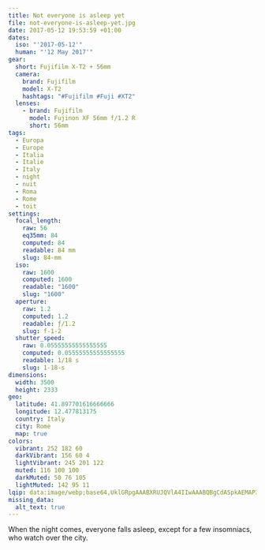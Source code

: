 ```yaml
---
title: Not everyone is asleep yet
file: not-everyone-is-asleep-yet.jpg
date: 2017-05-12 19:53:59 +01:00
dates:
  iso: "'2017-05-12'"
  human: "'12 May 2017'"
gear:
  short: Fujifilm X-T2 + 56mm
  camera:
    brand: Fujifilm
    model: X-T2
    hashtags: "#Fujifilm #Fuji #XT2"
  lenses:
    - brand: Fujifilm
      model: Fujinon XF 56mm f/1.2 R
      short: 56mm
tags:
  - Europa
  - Europe
  - Italia
  - Italie
  - Italy
  - night
  - nuit
  - Roma
  - Rome
  - toit
settings:
  focal_length:
    raw: 56
    eq35mm: 84
    computed: 84
    readable: 84 mm
    slug: 84-mm
  iso:
    raw: 1600
    computed: 1600
    readable: "1600"
    slug: "1600"
  aperture:
    raw: 1.2
    computed: 1.2
    readable: ƒ/1.2
    slug: f-1-2
  shutter_speed:
    raw: 0.05555555555555555
    computed: 0.05555555555555555
    readable: 1/18 s
    slug: 1-18-s
dimensions:
  width: 3500
  height: 2333
geo:
  latitude: 41.897701616666666
  longitude: 12.477813175
  country: Italy
  city: Rome
  map: true
colors:
  vibrant: 252 182 60
  darkVibrant: 156 60 4
  lightVibrant: 245 201 122
  muted: 116 100 100
  darkMuted: 50 76 105
  lightMuted: 142 95 11
lqip: data:image/webp;base64,UklGRpgAAABXRUJQVlA4IIwAAABQBgCdASpkAEMAP3GyzF87uamnJnbbs3AuCWcA1QQH9ahFVCtJBoUwL1AiTS9rZ/kgo2OtE7F1VyycAAD+7QKcDifRiA1AYwlKxjndru9UikpHHg0WiIBZfj6deKbQWobY1rXXsreyEHRSMgktK8b4pOBBSFgoOhF9pSY7p3tf12Z0m68Vu/cAAAAAAA==
missing_data:
  alt_text: true
---
```


When the night comes, everyone falls asleep, except for a few insomniacs, who watch over the city.
